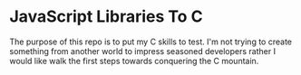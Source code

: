 # JavaScript Libraries To C

The purpose of this repo is to put my C skills to test. I'm not trying to create
something from another world to impress seasoned developers rather I would like
walk the first steps towards conquering the C mountain.



